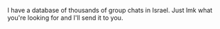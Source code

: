 I have a database of thousands of group chats in Israel. Just lmk what you're looking for and I'll send it to you.
